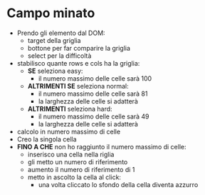 # Campo minato

- Prendo gli elemento dal DOM:
    - target della griglia
    - bottone per far comparire la griglia
    - select per la difficoltà
- stabilisco quante rows e cols ha la griglia:
    - **SE** seleziona easy:
        - il numero massimo delle celle sarà 100
    - **ALTRIMENTI SE** seleziona normal:
        - il numero massimo delle celle sarà 81
        - la larghezza delle celle si adatterà
    - **ALTRIMENTI** seleziona hard:
        - il numero massimo delle celle sarà 49
        - la larghezza delle celle si adatterà
- calcolo in numero massimo di celle
- Creo la singola cella
- **FINO A CHE** non ho raggiunto il numero massimo di celle:
    - inserisco una cella nella riglia
    - gli metto un numero di riferimento
    - aumento il numero di riferimento di 1
    - metto in ascolto la cella al click:
        - una volta cliccato lo sfondo della cella diventa azzurro